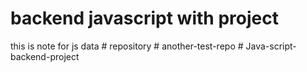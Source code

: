 # backend javascript with project
this is note for js data
#   r e p o s i t o r y  
 #   a n o t h e r - t e s t - r e p o  
 #   J a v a - s c r i p t - b a c k e n d - p r o j e c t  
 